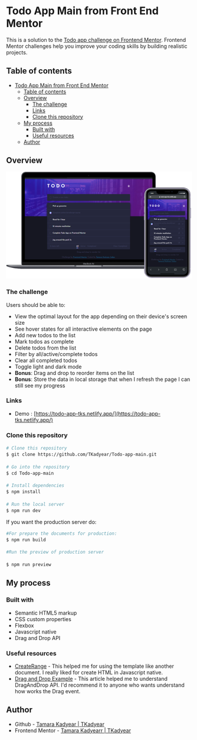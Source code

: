 # Todo App Main from Front End Mentor
This is a solution to the [Todo app challenge on Frontend Mentor](https://www.frontendmentor.io/challenges/todo-app-Su1_KokOW). Frontend Mentor challenges help you improve your coding skills by building realistic projects.
## Table of contents
- [Todo App Main from Front End Mentor](#todo-app-main-from-front-end-mentor)
  - [Table of contents](#table-of-contents)
  - [Overview](#overview)
    - [The challenge](#the-challenge)
    - [Links](#links)
    - [Clone this repository](#clone-this-repository)
  - [My process](#my-process)
    - [Built with](#built-with)
    - [Useful resources](#useful-resources)
  - [Author](#author)
## Overview
![](./design/todo.png)
### The challenge

Users should be able to:

- View the optimal layout for the app depending on their device's screen size
- See hover states for all interactive elements on the page
- Add new todos to the list
- Mark todos as complete
- Delete todos from the list
- Filter by all/active/complete todos
- Clear all completed todos
- Toggle light and dark mode
- **Bonus**: Drag and drop to reorder items on the list
- **Bonus**: Store the data in local storage that when I refresh the page I can still see my progress

### Links

- Demo : [https://todo-app-tks.netlify.app/](https://todo-app-tks.netlify.app/)


### Clone this repository
```bash
# Clone this repository
$ git clone https://github.com/TKadyear/Todo-app-main.git

# Go into the repository
$ cd Todo-app-main

# Install dependencies
$ npm install

# Run the local server
$ npm run dev
```

If you want the production server do:
```bash
#For prepare the documents for production:
$ npm run build

#Run the preview of production server

$ npm run preview
```


## My process

### Built with

- Semantic HTML5 markup
- CSS custom properties
- Flexbox
- Javascript native
- Drag and Drop API




### Useful resources

- [CreateRange](https://developer.mozilla.org/en-US/docs/Web/API/Range/createContextualFragment) - This helped me for using the template like another document. I really liked for create HTML in Javascript native.
- [Drag and Drop Example](https://www.javascripttutorial.net/web-apis/javascript-drag-and-drop/) - This article helped me to understand DragAndDrop API. I'd recommend it to anyone who wants understand how works the Drag event.


## Author
- Github - [Tamara Kadyear | TKadyear](https://github.com/TKadyear)
- Frontend Mentor - [Tamara Kadyearr | TKadyear](https://www.frontendmentor.io/profile/TKadyear)



